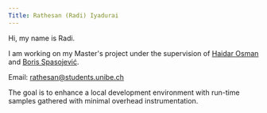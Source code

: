 ```yaml
---
Title: Rathesan (Radi) Iyadurai
---
```


Hi, my name is Radi.

I am working on my Master's project under the supervision of [Haidar Osman](%base_url%/staff/Osman) and [Boris Spasojević](%base_url%/staff/Boris-Spasojevic).

Email: <a href="mailto:rathesan@students.unibe.ch">rathesan@students.unibe.ch</a>


The goal is to enhance a local development environment with run-time samples gathered with minimal overhead instrumentation.
